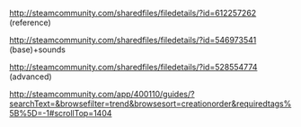 http://steamcommunity.com/sharedfiles/filedetails/?id=612257262 (reference)

http://steamcommunity.com/sharedfiles/filedetails/?id=546973541 (base)+sounds

http://steamcommunity.com/sharedfiles/filedetails/?id=528554774 (advanced)

http://steamcommunity.com/app/400110/guides/?searchText=&browsefilter=trend&browsesort=creationorder&requiredtags%5B%5D=-1#scrollTop=1404
